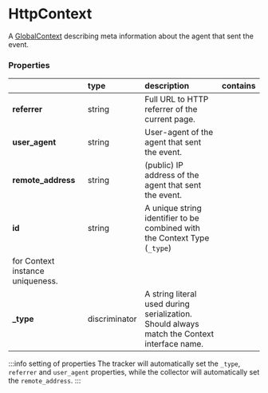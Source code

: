 # HttpContext

A [GlobalContext](/taxonomy/reference/global-contexts/overview.md) describing meta information about the agent that sent the event.

### Properties

|                    | type          | description                                                                                                 | contains |
|:-------------------|:--------------|:------------------------------------------------------------------------------------------------------------|:---------|
| **referrer**       | string        | Full URL to HTTP referrer of the current page.                                                              |          |
| **user_agent**     | string        | User-agent of the agent that sent the event.                                                                |          |
| **remote_address** | string        | (public) IP address of the agent that sent the event.                                                       |          |
| **id**             | string        | A unique string identifier to be combined with the Context Type (`_type`) 
for Context instance uniqueness. |          |
| **_type**          | discriminator | A string literal used during serialization. Should always match the Context interface name.                 |          |

:::info setting of properties
The tracker will automatically set the `_type`, `referrer` and `user_agent` properties, while the collector will automatically set the `remote_address`.
:::
